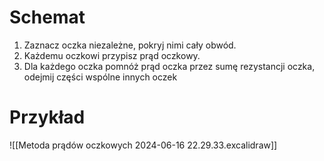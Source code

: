 # Schemat
1. Zaznacz oczka niezależne, pokryj nimi cały obwód. 
2. Każdemu oczkowi przypisz prąd oczkowy.
3. Dla każdego oczka pomnóż prąd oczka przez sumę rezystancji oczka, odejmij części wspólne innych oczek
# Przykład
![[Metoda prądów oczkowych 2024-06-16 22.29.33.excalidraw]]
